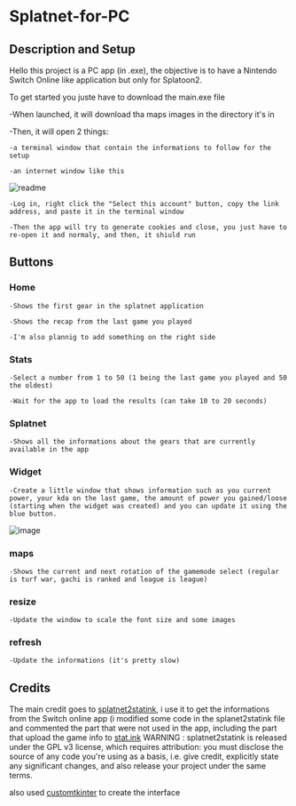 # Splatnet-for-PC
## Description and Setup
Hello this project is a PC app (in .exe), the objective is to have a Nintendo Switch Online like application but only for Splatoon2.

To get started you juste have to download the main.exe file

-When launched, it will download tha maps images in the directory it's in

-Then, it will open 2 things:

	-a terminal window that contain the informations to follow for the setup
	
	-an internet window like this
	
![readme](https://user-images.githubusercontent.com/85625458/188690806-5cd576f5-58a2-4187-96db-c73529d05729.png)

	-Log in, right click the "Select this account" button, copy the link address, and paste it in the terminal window
	
	-Then the app will try to generate cookies and close, you just have to re-open it and normaly, and then, it shiuld run 
	
## Buttons

### Home

	-Shows the first gear in the splatnet application
	
	-Shows the recap from the last game you played
	
	-I'm also plannig to add something on the right side
	
### Stats

	-Select a number from 1 to 50 (1 being the last game you played and 50 the oldest)
	
	-Wait for the app to load the results (can take 10 to 20 seconds)
	
### Splatnet

	-Shows all the informations about the gears that are currently available in the app
	
### Widget

	-Create a little window that shows information such as you current power, your kda on the last game, the amount of power you gained/loose (starting when the widget was created) and you can update it using the blue button.
	
![image](https://user-images.githubusercontent.com/85625458/188693810-f0cdd353-ecf8-43e2-b113-fe339e028b6b.png)
	
### maps

	-Shows the current and next rotation of the gamemode select (regular is turf war, gachi is ranked and league is league)
	
### resize

	-Update the window to scale the font size and some images
	
### refresh

	-Update the informations (it's pretty slow)
	
## Credits

The main credit goes to [splatnet2statink](https://github.com/frozenpandaman/splatnet2statink), i use it to get the informations from the Switch online app 
(i modified some code in the splanet2statink file and commented the part that were not used in the app, including the part that upload the game info to 
[stat.ink](https://stat.ink/) 
WARNING : splatnet2statink is released under the GPL v3 license, which requires attribution: you must disclose the source of any code you're using as a 
basis, i.e. give credit, explicitly state any significant changes, and also release your project under the same terms.
	
	
also used [customtkinter](https://github.com/TomSchimansky/CustomTkinter) to create the interface
	
	
